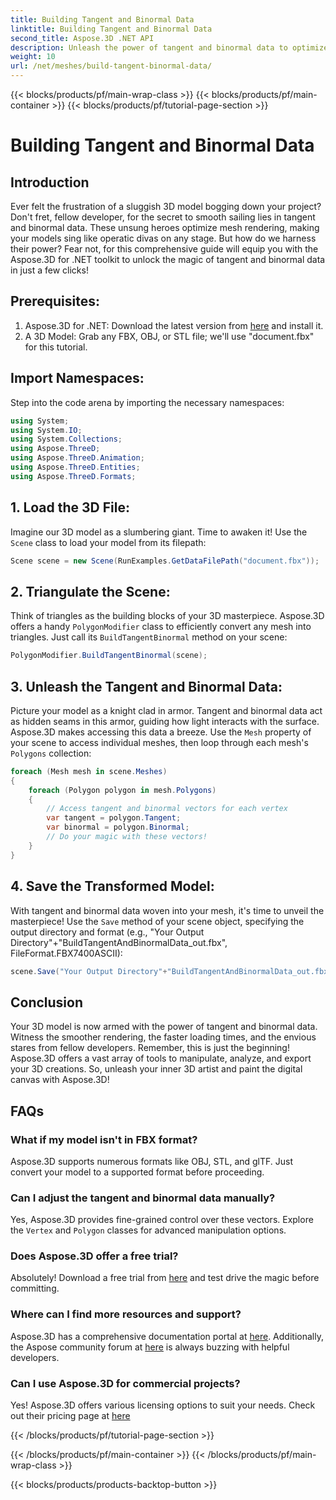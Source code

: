 ```yaml
---
title: Building Tangent and Binormal Data
linktitle: Building Tangent and Binormal Data
second_title: Aspose.3D .NET API
description: Unleash the power of tangent and binormal data to optimize your 3D models for smoother rendering, faster loading times, and a boost in performance.
weight: 10
url: /net/meshes/build-tangent-binormal-data/
---
```


{{< blocks/products/pf/main-wrap-class >}}
{{< blocks/products/pf/main-container >}}
{{< blocks/products/pf/tutorial-page-section >}}

# Building Tangent and Binormal Data

## Introduction
Ever felt the frustration of a sluggish 3D model bogging down your project? Don't fret, fellow developer, for the secret to smooth sailing lies in tangent and binormal data. These unsung heroes optimize mesh rendering, making your models sing like operatic divas on any stage. But how do we harness their power? Fear not, for this comprehensive guide will equip you with the Aspose.3D for .NET toolkit to unlock the magic of tangent and binormal data in just a few clicks!

## Prerequisites:

1. Aspose.3D for .NET: Download the latest version from [here](https://releases.aspose.com/3d/net/) and install it.
2. A 3D Model: Grab any FBX, OBJ, or STL file; we'll use "document.fbx" for this tutorial.

## Import Namespaces:

Step into the code arena by importing the necessary namespaces:

```C#
using System;
using System.IO;
using System.Collections;
using Aspose.ThreeD;
using Aspose.ThreeD.Animation;
using Aspose.ThreeD.Entities;
using Aspose.ThreeD.Formats;
```

## 1. Load the 3D File:

Imagine our 3D model as a slumbering giant. Time to awaken it! Use the `Scene` class to load your model from its filepath:

```C#
Scene scene = new Scene(RunExamples.GetDataFilePath("document.fbx"));
```

## 2. Triangulate the Scene:

Think of triangles as the building blocks of your 3D masterpiece. Aspose.3D offers a handy `PolygonModifier` class to efficiently convert any mesh into triangles. Just call its `BuildTangentBinormal` method on your scene:

```C#
PolygonModifier.BuildTangentBinormal(scene);
```

## 3. Unleash the Tangent and Binormal Data:

Picture your model as a knight clad in armor. Tangent and binormal data act as hidden seams in this armor, guiding how light interacts with the surface. Aspose.3D makes accessing this data a breeze. Use the `Mesh` property of your scene to access individual meshes, then loop through each mesh's `Polygons` collection:

```C#
foreach (Mesh mesh in scene.Meshes)
{
    foreach (Polygon polygon in mesh.Polygons)
    {
        // Access tangent and binormal vectors for each vertex
        var tangent = polygon.Tangent;
        var binormal = polygon.Binormal;
        // Do your magic with these vectors!
    }
}
```

## 4. Save the Transformed Model:

With tangent and binormal data woven into your mesh, it's time to unveil the masterpiece! Use the `Save` method of your scene object, specifying the output directory and format (e.g., "Your Output Directory"+"BuildTangentAndBinormalData_out.fbx", FileFormat.FBX7400ASCII):

```C#
scene.Save("Your Output Directory"+"BuildTangentAndBinormalData_out.fbx", FileFormat.FBX7400ASCII);
```

## Conclusion
Your 3D model is now armed with the power of tangent and binormal data. Witness the smoother rendering, the faster loading times, and the envious stares from fellow developers. Remember, this is just the beginning! Aspose.3D offers a vast array of tools to manipulate, analyze, and export your 3D creations. So, unleash your inner 3D artist and paint the digital canvas with Aspose.3D!

## FAQs

### What if my model isn't in FBX format? 
Aspose.3D supports numerous formats like OBJ, STL, and glTF. Just convert your model to a supported format before proceeding.
### Can I adjust the tangent and binormal data manually? 
Yes, Aspose.3D provides fine-grained control over these vectors. Explore the `Vertex` and `Polygon` classes for advanced manipulation options.
### Does Aspose.3D offer a free trial? 
Absolutely! Download a free trial from [here](https://releases.aspose.com/3d/net/) and test drive the magic before committing.
### Where can I find more resources and support? 
Aspose.3D has a comprehensive documentation portal at [here](https://docs.aspose.com/3d/net/). Additionally, the Aspose community forum at [here](https://forum.aspose.com/) is always buzzing with helpful developers.
### Can I use Aspose.3D for commercial projects? 
Yes! Aspose.3D offers various licensing options to suit your needs. Check out their pricing page at [here](https://purchase.aspose.com/buy)

{{< /blocks/products/pf/tutorial-page-section >}}

{{< /blocks/products/pf/main-container >}}
{{< /blocks/products/pf/main-wrap-class >}}

{{< blocks/products/products-backtop-button >}}
